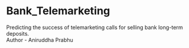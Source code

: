 # Bank_Telemarketing
Predicting the success of telemarketing calls for selling bank long-term deposits.
<br>
Author - Aniruddha Prabhu
